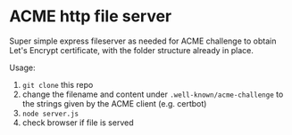 # ACME http file server

Super simple express fileserver as needed for ACME challenge to obtain Let's Encrypt certificate, with the folder structure already in place.

Usage:

1. `git clone` this repo
2. change the filename and content under `.well-known/acme-challenge` to the strings given by the ACME client (e.g. certbot)
3. `node server.js`
4. check browser if file is served
